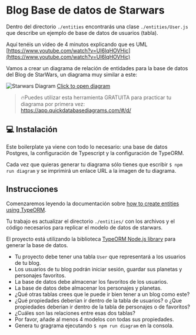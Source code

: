 <!--hide-->
# Blog Base de datos de Starwars 
<!--endhide-->

Dentro del directorio `./entities` encontrarás una clase `./entities/User.js` que describe un ejemplo de base de datos de usuarios (tabla).

Aquí tenéis un video de 4 minutos explicando que es UML [https://www.youtube.com/watch?v=UI6lqHOVHic](https://www.youtube.com/watch?v=UI6lqHOVHic)

Vamos a crear un diagrama de relación de entidades para la base de datos del Blog de StarWars, un diagrama muy similar a este:

![Starwars Diagram](https://github.com/breatheco-de/exercise-starwars-data-modeling/blob/master/assets/example.png?raw=true)
[Click to open diagram](https://app.quickdatabasediagrams.com/#/d/LxNXQZ)

> 🔥Puedes utilizar esta herramienta GRATUITA para practicar tu diagrama por primera vez: https://app.quickdatabasediagrams.com/#/d/

## 💻 Instalación

Este boilerplate ya viene con todo lo necesario: una base de datos Postgres, la configuración de Typescript y la configuración de TypeORM.

Cada vez que quieras generar tu diagrama sólo tienes que escribir `$ npm run diagram` y se imprimirá un enlace URL a la imagen de tu diagrama.

## Instrucciones

Comenzaremos leyendo la documentación sobre [how to create entities using TypeORM](https://typeorm.io/#/entities).

Tu trabajo es actualizar el directorio `./entities/` con los archivos y el código necesarios para replicar el modelo de datos de starwars.

El proyecto está utilizando la biblioteca [TypeORM Node.js library](https://typeorm.io/#/) para generar la base de datos.

- Tu proyecto debe tener una tabla `User` que representará a los usuarios de tu blog.
- Los usuarios de tu blog podrán iniciar sesión, guardar sus planetas y personajes favoritos.
- La base de datos debe almacenar los favoritos de los usuarios.
- La base de datos debe almacenar los personajes y planetas.
- ¿Qué otras tablas crees que le puede ir bien tener a un blog como este?
- ¿Qué propiedades deberían ir dentro de la tabla de usuarios? o ¿Que propiedades deberian ir dentro de la tabla de personajes o de favoritos?
- ¿Cuáles son las relaciones entre esas dos tablas?
- Por favor, añade al menos 4 modelos con todas sus propiedades.
- Genera tu gragrama ejecutando `$ npm run diagram` en la consola.

